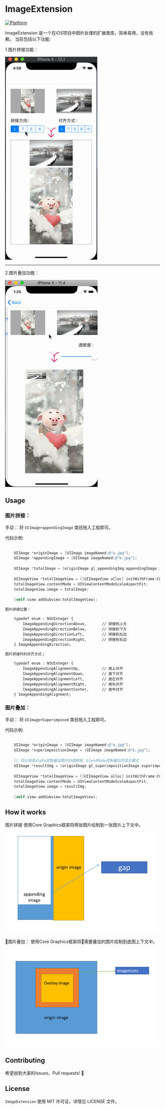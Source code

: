 # ImageExtension

 [![Platform](http://img.shields.io/badge/platform-ios-blue.svg?style=flat
)](https://developer.apple.com/iphone/index.action)

ImageExtension 是一个在iOS项目中图片处理的扩展类库，简单易用，没有依赖。
当前包括以下功能:

1.图片拼接功能：

![ImageAppending](https://github.com/ghostlordstar/PicRepo/blob/master/DemoShowImg/ImageExtension/imageAppending_Demo_show_gif_001.gif?raw=true)

---------

2.图片叠加功能：

![ImageSuperimposition](https://github.com/ghostlordstar/PicRepo/blob/master/DemoShowImg/ImageExtension/ImageExtension_Demo_superimposedImage_git_001.gif?raw=true)


## Usage

### 图片拼接：

手动：
    将 `UIImage+appendingImage` 类目拖入工程即可。

代码示例:

```objective-c
    
    UIImage *originImage = [UIImage imageNamed:@"a.jpg"];
    UIImage *appendingImage = [UIImage imageNamed:@"b.jpg"];
    
    UIImage *totalImage = [originImage gl_appendingImg:appendingImage imageGap:10.0f appendingDirection:ImageAppendingDirectionAbove appendingAlignment:ImageAppendingAlignmentCenter];
    
    UIImageView *totalImageView = [[UIImageView alloc] initWithFrame:CGRectMake(20, 100, 200, 200)];
    totalImageView.contentMode = UIViewContentModeScaleAspectFit;
    totalImageView.image = totalImage;
    
    [self.view addSubview:totalImageView];

```

`图片拼接位置：`
```
    typedef enum : NSUInteger {
        ImageAppendingDirectionAbove,       // 拼接到上方
        ImageAppendingDirectionBelow,       // 拼接到下方
        ImageAppendingDirectionLeft,        // 拼接到左边
        ImageAppendingDirectionRight,       // 拼接到右边
    } ImageAppendingDirection;
```

`图片拼接时的对齐方式；`
```
    typedef enum : NSUInteger {
        ImageAppendingAlignmentUp,          // 居上对齐
        ImageAppendingAlignmentDown,        // 居下对齐
        ImageAppendingAlignmentLeft,        // 居左对齐
        ImageAppendingAlignmentRight,       // 居右对齐
        ImageAppendingAlignmentCenter,      // 居中对齐
    } ImageAppendingAlignment;
```

### 图片叠加：
手动：
    将 `UIImage+Superimposed` 类目拖入工程即可。

代码示例:

```objective-c
    
    UIImage *originImage = [UIImage imageNamed:@"a.jpg"];
    UIImage *superimpositionImage = [UIImage imageNamed:@"b.jpg"];

    // 可以使用alpha控制叠加图片的透明度，blendMode控制叠加的混合模式
    UIImage *resultImg = [originImage gl_superimpositionImage:superimpositionImage superpositionRect:CGRectMake(0, 0, 100.0f, 50.0f) imageInsets:UIEdgeInsetsMake(10, 10, 10, 10) blendMode:kCGBlendModeNormal alpha:1.0];
    
    UIImageView *totalImageView = [[UIImageView alloc] initWithFrame:CGRectMake(20, 100, 200, 200)];
    totalImageView.contentMode = UIViewContentModeScaleAspectFit;
    totalImageView.image = resultImg;
    
    [self.view addSubview:totalImageView];

```

## How it works

图片拼接
 使用Core Graphics框架将两张图片绘制到一张图片上下文中。

![ImageAppendingWork](https://github.com/ghostlordstar/PicRepo/blob/master/DemoShowImg/ImageExtension/appendimage_Demo_show_img_001.png?raw=true)


图片叠加：
    使用Core Graphics框架将需要叠加的图片绘制到底图上下文中。

![ImageSuperimpositionWork](https://github.com/ghostlordstar/PicRepo/blob/master/DemoShowImg/ImageExtension/ImageExtension_work_superimaposition_001.png?raw=true)

## Contributing
希望收到大家的Issues、Pull requests! 📩

## License
`ImageExtension` 使用 MIT 许可证，详情见 LICENSE 文件。
